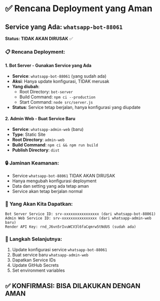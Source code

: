 # ✅ Rencana Deployment yang Aman

## Service yang Ada: `whatsapp-bot-88061`
**Status: TIDAK AKAN DIRUSAK** ✅

### 📋 **Rencana Deployment:**

#### 1. **Bot Server** - Gunakan Service yang Ada
- **Service**: `whatsapp-bot-88061` (yang sudah ada)
- **Aksi**: Hanya update konfigurasi, TIDAK merusak
- **Yang diubah**:
  - Root Directory: `bot-server`
  - Build Command: `npm ci --production`
  - Start Command: `node src/server.js`
- **Status**: Service tetap berjalan, hanya konfigurasi yang diupdate

#### 2. **Admin Web** - Buat Service Baru
- **Service**: `whatsapp-admin-web` (baru)
- **Type**: Static Site
- **Root Directory**: `admin-web`
- **Build Command**: `npm ci && npm run build`
- **Publish Directory**: `dist`

### 🔒 **Jaminan Keamanan:**
- Service `whatsapp-bot-88061` TIDAK AKAN DIRUSAK
- Hanya mengubah konfigurasi deployment
- Data dan setting yang ada tetap aman
- Service akan tetap berjalan normal

### 📝 **Yang Akan Kita Dapatkan:**
```
Bot Server Service ID: srv-xxxxxxxxxxxxxxxx (dari whatsapp-bot-88061)
Admin Web Service ID: srv-xxxxxxxxxxxxxxxx (dari whatsapp-admin-web baru)
Render API Key: rnd_J6vn5rIvuWCV3l6faCqmrw5tNdUS (sudah ada)
```

### 🔄 **Langkah Selanjutnya:**
1. Update konfigurasi service `whatsapp-bot-88061`
2. Buat service baru `whatsapp-admin-web`
3. Dapatkan Service IDs
4. Update GitHub Secrets
5. Set environment variables

## ✅ **KONFIRMASI: BISA DILAKUKAN DENGAN AMAN**
